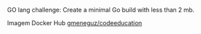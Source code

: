 GO lang challenge: Create a minimal Go build with less than 2 mb.

Imagem Docker Hub [gmeneguz/codeeducation](https://hub.docker.com/r/gmeneguz/codeeducation/tags)
